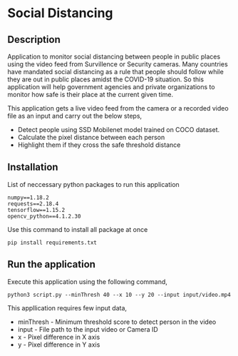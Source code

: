 # Social Distancing
## Description
Application to monitor social distancing between people in public places using the video feed from Survillence or Security cameras.
Many countries have mandated social distancing as a rule that people should follow while they are out in public places amidst the COVID-19 situation. So this application will help government agencies and private organizations to monitor how safe is their place at the current given time.

This application gets a live video feed from the camera or a recorded video file as an input and carry out the below steps,
  - Detect people using SSD Mobilenet model trained on COCO dataset.
  - Calculate the pixel distance between each person
  - Highlight them if they cross the safe threshold distance

## Installation
List of neccessary python packages to run this application
```
numpy==1.18.2
requests==2.18.4
tensorflow==1.15.2
opencv_python==4.1.2.30
```
Use this command to install all package at once
```
pip install requirements.txt 
```
## Run the application
Execute this application using the following command,
```
python3 script.py --minThresh 40 --x 10 --y 20 --input input/video.mp4
```
This appllication requires few input data,

  - minThresh - Minimum threshold score to detect person in the video
  - input - File path to the input video or Camera ID
  - x - Pixel difference in X axis
  - y - Pixel difference in Y axis
